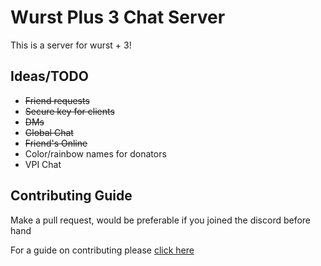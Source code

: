 # Wurst Plus 3 Chat Server


This is a server for wurst + 3!

## Ideas/TODO

- <s>Friend requests</s>
- <s>Secure key for clients</s>
- <s>DMs</s>
- <s>Global Chat</s>
- <s>Friend's Online</s>
- Color/rainbow names for donators
- VPI Chat

## Contributing Guide

Make a pull request, would be preferable if you joined the discord before hand

For a guide on contributing please [click here](CONTRIBUTING.md) 
